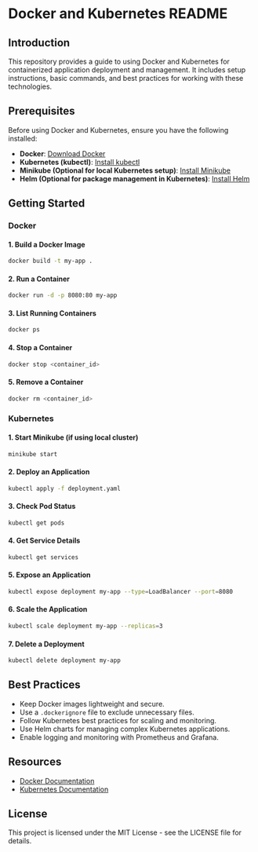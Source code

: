 # Docker and Kubernetes README

## Introduction
This repository provides a guide to using Docker and Kubernetes for containerized application deployment and management. It includes setup instructions, basic commands, and best practices for working with these technologies.

## Prerequisites
Before using Docker and Kubernetes, ensure you have the following installed:
- **Docker**: [Download Docker](https://docs.docker.com/get-docker/)
- **Kubernetes (kubectl)**: [Install kubectl](https://kubernetes.io/docs/tasks/tools/install-kubectl/)
- **Minikube (Optional for local Kubernetes setup)**: [Install Minikube](https://minikube.sigs.k8s.io/docs/start/)
- **Helm (Optional for package management in Kubernetes)**: [Install Helm](https://helm.sh/docs/intro/install/)

## Getting Started

### Docker
#### 1. Build a Docker Image
```sh
docker build -t my-app .
```
#### 2. Run a Container
```sh
docker run -d -p 8080:80 my-app
```
#### 3. List Running Containers
```sh
docker ps
```
#### 4. Stop a Container
```sh
docker stop <container_id>
```
#### 5. Remove a Container
```sh
docker rm <container_id>
```

### Kubernetes
#### 1. Start Minikube (if using local cluster)
```sh
minikube start
```
#### 2. Deploy an Application
```sh
kubectl apply -f deployment.yaml
```
#### 3. Check Pod Status
```sh
kubectl get pods
```
#### 4. Get Service Details
```sh
kubectl get services
```
#### 5. Expose an Application
```sh
kubectl expose deployment my-app --type=LoadBalancer --port=8080
```
#### 6. Scale the Application
```sh
kubectl scale deployment my-app --replicas=3
```
#### 7. Delete a Deployment
```sh
kubectl delete deployment my-app
```

## Best Practices
- Keep Docker images lightweight and secure.
- Use a `.dockerignore` file to exclude unnecessary files.
- Follow Kubernetes best practices for scaling and monitoring.
- Use Helm charts for managing complex Kubernetes applications.
- Enable logging and monitoring with Prometheus and Grafana.

## Resources
- [Docker Documentation](https://docs.docker.com/)
- [Kubernetes Documentation](https://kubernetes.io/docs/)

## License
This project is licensed under the MIT License - see the LICENSE file for details.
